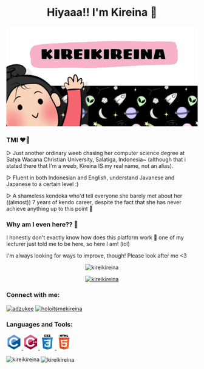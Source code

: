 <h1 align=center> Hiyaaa!! I'm Kireina 👻 </h1>

<img src="https://github.com/kireikireina/kireikireina/blob/main/e6ed1d13-33ac-4627-9aca-1c3c94f97c91.jpg">

### TMI ❤️‍🔥
▷ Just another ordinary weeb chasing her computer science degree at Satya Wacana Christian University, Salatiga, Indonesia~ (although that i stated there that I'm a weeb, Kireina IS my real name, not an alias).

▷ Fluent in both Indonesian and English, understand Javanese and Japanese to a certain level :)

▷ A shameless kendoka who'd tell everyone she barely met about her ((almost)) 7 years of kendo career, despite the fact that she has never achieve anything up to this point 🤧

### Why am I even here?? 💁
I honestly don't exactly know how does this platform work 👀 one of my lecturer just told me to be here, so here I am! (lol)

I'm always looking for ways to improve, though! Please look after me <3

<p align="center"> <img src="https://komarev.com/ghpvc/?username=kireikireina&label=Profile%20views&color=0e75b6&style=flat" alt="kireikireina" /> </p>

<p align="center"> <a href="https://github.com/ryo-ma/github-profile-trophy"><img src="https://github-profile-trophy.vercel.app/?username=kireikireina" alt="kireikireina" /></a> </p>

<h3 align="left">Connect with me:</h3>
<p align="left">
<a href="https://twitter.com/adzukee" target="blank"><img align="center" src="https://raw.githubusercontent.com/rahuldkjain/github-profile-readme-generator/master/src/images/icons/Social/twitter.svg" alt="adzukee" height="30" width="40" /></a>
<a href="https://instagram.com/holoitsmekireina" target="blank"><img align="center" src="https://raw.githubusercontent.com/rahuldkjain/github-profile-readme-generator/master/src/images/icons/Social/instagram.svg" alt="holoitsmekireina" height="30" width="40" /></a>
</p>

<h3 align="left">Languages and Tools:</h3>
<p align="left"> <a href="https://www.cprogramming.com/" target="_blank" rel="noreferrer"> <img src="https://raw.githubusercontent.com/devicons/devicon/master/icons/c/c-original.svg" alt="c" width="40" height="40"/> </a> <a href="https://www.w3schools.com/cpp/" target="_blank" rel="noreferrer"> <img src="https://raw.githubusercontent.com/devicons/devicon/master/icons/cplusplus/cplusplus-original.svg" alt="cplusplus" width="40" height="40"/> </a> <a href="https://www.w3schools.com/css/" target="_blank" rel="noreferrer"> <img src="https://raw.githubusercontent.com/devicons/devicon/master/icons/css3/css3-original-wordmark.svg" alt="css3" width="40" height="40"/> </a> <a href="https://www.w3.org/html/" target="_blank" rel="noreferrer"> <img src="https://raw.githubusercontent.com/devicons/devicon/master/icons/html5/html5-original-wordmark.svg" alt="html5" width="40" height="40"/> </a> </p>

<p><img align="left" src="https://github-readme-stats.vercel.app/api/top-langs?username=kireikireina&show_icons=true&locale=en&layout=compact" alt="kireikireina" /></p>

<p>&nbsp;<img align="center" src="https://github-readme-stats.vercel.app/api?username=kireikireina&show_icons=true&locale=en" alt="kireikireina" /></p>
